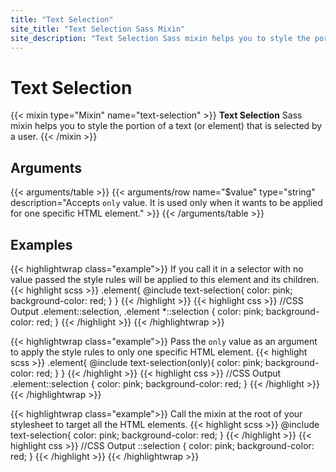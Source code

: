 ```yaml
---
title: "Text Selection"
site_title: "Text Selection Sass Mixin"
site_description: "Text Selection Sass mixin helps you to style the portion of a text (or element) that is selected by a user."
---
```


# Text Selection

{{< mixin type="Mixin" name="text-selection" >}}
**Text Selection** Sass mixin helps you to style the portion of a text (or element) that is selected by a user.
{{< /mixin >}}

## Arguments

{{< arguments/table >}}
  {{< arguments/row name="$value" type="string" description="Accepts `only` value. It is used only when it wants to be applied for one specific HTML element." >}}
{{< /arguments/table >}}

## Examples

{{< highlightwrap class="example">}}
If you call it in a selector with no value passed the style rules will be applied to this element and its children.
{{< highlight scss >}}
.element{
  @include text-selection{
    color: pink;
    background-color: red;
  }
}
{{< /highlight >}}
{{< highlight css >}}
//CSS Output
.element::selection,
.element *::selection {
  color: pink;
  background-color: red;
}
{{< /highlight >}}
{{< /highlightwrap >}}

{{< highlightwrap class="example">}}
Pass the `only` value as an argument to apply the style rules to only one specific HTML element.
{{< highlight scss >}}
.element{
  @include text-selection(only){
    color: pink;
    background-color: red;
  }
}
{{< /highlight >}}
{{< highlight css >}}
//CSS Output
.element::selection {
  color: pink;
  background-color: red;
}
{{< /highlight >}}
{{< /highlightwrap >}}

{{< highlightwrap class="example">}}
Call the mixin at the root of your stylesheet to target all the HTML elements.
{{< highlight scss >}}
@include text-selection{
  color: pink;
  background-color: red;
}
{{< /highlight >}}
{{< highlight css >}}
//CSS Output
::selection {
  color: pink;
  background-color: red;
}
{{< /highlight >}}
{{< /highlightwrap >}}